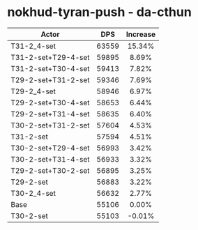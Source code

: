 # nokhud-tyran-push - da-cthun
| Actor | DPS | Increase |
|---|:---:|:---:|
|T31-2_4-set|63559|15.34%|
|T31-2-set+T29-4-set|59895|8.69%|
|T31-2-set+T30-4-set|59413|7.82%|
|T29-2-set+T31-2-set|59346|7.69%|
|T29-2_4-set|58946|6.97%|
|T29-2-set+T30-4-set|58653|6.44%|
|T29-2-set+T31-4-set|58635|6.40%|
|T30-2-set+T31-2-set|57604|4.53%|
|T31-2-set|57594|4.51%|
|T30-2-set+T29-4-set|56993|3.42%|
|T30-2-set+T31-4-set|56933|3.32%|
|T29-2-set+T30-2-set|56895|3.25%|
|T29-2-set|56883|3.22%|
|T30-2_4-set|56632|2.77%|
|Base|55106|0.00%|
|T30-2-set|55103|-0.01%|
